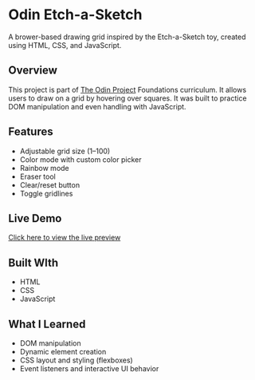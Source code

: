 # Odin Etch-a-Sketch
A brower-based drawing grid inspired by the Etch-a-Sketch toy, created using HTML, CSS, and JavaScript.

## Overview
This project is part of [The Odin Project](https://www.theodinproject.com/dashboard) Foundations curriculum. It allows users to draw on a grid by hovering over squares. It was built to practice DOM manipulation and even handling with JavaScript.

## Features
- Adjustable grid size (1–100)
- Color mode with custom color picker
- Rainbow mode
- Eraser tool
- Clear/reset button
- Toggle gridlines

## Live Demo
[Click here to view the live preview](https://sarahma12.github.io/odin-etch-a-sketch/)

## Built WIth
- HTML
- CSS
- JavaScript

## What I Learned
- DOM manipulation
- Dynamic element creation
- CSS layout and styling (flexboxes)
- Event listeners and interactive UI behavior
